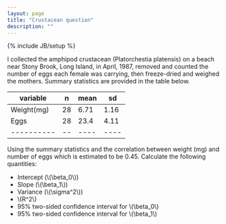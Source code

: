 ```yaml
---
layout: page
title: "Crustacean question"
description: ""
---
```

{% include JB/setup %}

<head>
    <script type="text/javascript"
            src="http://cdn.mathjax.org/mathjax/latest/MathJax.js?config=TeX-AMS-MML_HTMLorMML">
    </script>
</head>

I collected the amphipod crustacean (<emph>Platorchestia platensis</emph>) on a beach near Stony Brook, Long Island, in April, 1987, removed and counted the number of eggs each female was carrying, then freeze-dried and weighed the mothers. Summary statistics are provided in the table below. 


|variable  |n |mean|sd  |
|----------|--|----|----|
|Weight(mg)|28|6.71|1.16|
|Eggs      |28|23.4|4.11|
|----------|--|----|----|


Using the summary statistics and the correlation between weight (mg) and number of eggs which is estimated to be 0.45. Calculate the following quantities:

- Intercept (\\(\beta_0\\))
- Slope (\\(\beta_1\\))
- Variance (\\(\sigma^2\\))
- \\(R^2\\)
- 95% two-sided confidence interval for \\(\beta_0\\)
- 95% two-sided confidence interval for \\(\beta_1\\)
